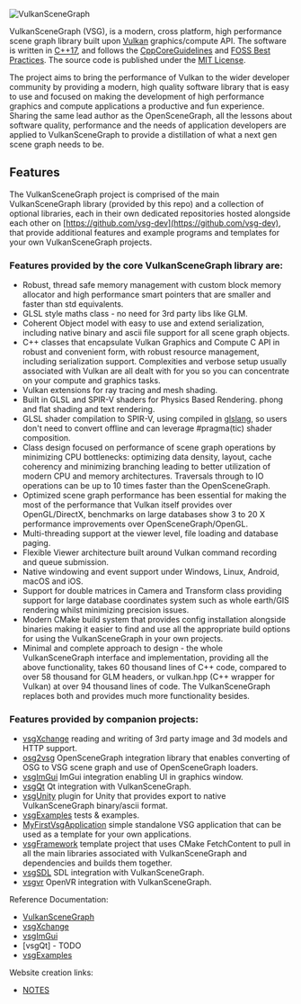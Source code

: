 ![VulkanSceneGraph](https://raw.githubusercontent.com/vsg-dev/VulkanSceneGraph/master/docs/images/VSGlogo.png)

VulkanSceneGraph (VSG), is a modern, cross platform, high performance scene graph library built upon [Vulkan](https://www.khronos.org/vulkan/) graphics/compute API. The software is written in [C++17](https://en.wikipedia.org/wiki/C%2B%2B17), and follows the [CppCoreGuidelines](https://isocpp.github.io/CppCoreGuidelines/CppCoreGuidelines) and [FOSS Best Practices](https://github.com/coreinfrastructure/best-practices-badge/blob/master/doc/criteria.md).  The source code is published under the [MIT License](LICENSE.md).

The project aims to bring the performance of Vulkan to the wider developer community by providing a modern, high quality software library that is easy to use and focused on making the development of high performance graphics and compute applications a productive and fun experience.  Sharing the same lead author as the OpenSceneGraph, all the lessons about software quality, performance and the needs of application developers are applied to VulkanSceneGraph to provide a distillation of what a next gen scene graph needs to be.
## Features
The VulkanSceneGraph project is comprised of the main VulkanSceneGraph library (provided by this repo) and a collection of optional libraries, each in their own dedicated repositories hosted alongside each other on [https://github.com/vsg-dev](https://github.com/vsg-dev), that provide additional features and example programs and templates for your own VulkanSceneGraph projects.

### Features provided by the core VulkanSceneGraph library are:

* Robust, thread safe memory management with custom block memory allocator and high performance smart pointers that are smaller and faster than std equivalents.
* GLSL style maths class - no need for 3rd party libs like GLM.
* Coherent Object model with easy to use and extend serialization, including native binary and ascii file support for all scene graph objects.
* C++ classes that encapsulate Vulkan Graphics and Compute C API in robust and convenient form, with robust resource management, including serialization support. Complexities and verbose setup usually associated with Vulkan are all dealt with for you so you can concentrate on your compute and graphics tasks.
* Vulkan extensions for ray tracing and mesh shading.
* Built in GLSL and SPIR-V shaders for Physics Based Rendering. phong and flat shading and text rendering.
* GLSL shader compilation to SPIR-V, using compiled in [glslang](https://github.com/vsg-dev/glslang), so users don't need to convert offline and can leverage #pragma(tic) shader composition.
* Class design focused on performance of scene graph operations by minimizing CPU bottlenecks: optimizing data density, layout, cache coherency and minimizing branching leading to better utilization of modern CPU and memory architectures. Traversals through to IO operations can be up to 10 times faster than the OpenSceneGraph.
* Optimized scene graph performance has been essential for making the most of the performance that Vulkan itself provides over OpenGL/DirectX, benchmarks on large databases show 3 to 20 X performance improvements over OpenSceneGraph/OpenGL.
* Multi-threading support at the viewer level, file loading and database paging.
* Flexible Viewer architecture built around Vulkan command recording and queue submission.
* Native windowing and event support under Windows, Linux, Android, macOS and iOS.
* Support for double matrices in Camera and Transform class providing support for large database coordinates system such as whole earth/GIS rendering whilst minimizing precision issues.
* Modern CMake build system that provides config installation alongside binaries making it easier to find and use all the appropriate build options for using the VulkanSceneGraph in your own projects.
* Minimal and complete approach to design - the whole VulkanSceneGraph interface and implementation, providing all the above functionality, takes 60 thousand lines of C++ code, compared to over 58 thousand for GLM headers, or vulkan.hpp (C++ wrapper for Vulkan) at over 94 thousand lines of code.  The VulkanSceneGraph replaces both and provides much more functionality besides.

### Features provided by companion projects:
* [vsgXchange](https://github.com/vsg-dev/vsgXchange) reading and writing of 3rd party image and 3d models and HTTP support.
* [osg2vsg](https://github.com/vsg-dev/osg2vsg) OpenSceneGraph integration library that enables converting of OSG to VSG scene graph and use of OpenSceneGraph loaders.
* [vsgImGui](https://github.com/vsg-dev/vsgImGui) ImGui integration enabling UI in graphics window.
* [vsgQt](https://github.com/vsg-dev/vsgQt) Qt integration with VulkanSceneGraph.
* [vsgUnity](https://github.com/vsg-dev/vsgUnity) plugin for Unity that provides export to native VulkanSceneGraph binary/ascii format.
* [vsgExamples](https://github.com/vsg-dev/vsgExamples) tests & examples.
* [MyFirstVsgApplication](https://github.com/vsg-dev/MyFirstVsgApplication) simple standalone VSG application that can be used as a template for your own applications.
* [vsgFramework](https://github.com/vsg-dev/vsgFramework) template project that uses CMake FetchContent to pull in all the main libraries associated with VulkanSceneGraph and dependencies and builds them together.
* [vsgSDL](https://github.com/ptrfun/vsgSDL) SDL integration with VulkanSceneGraph.
* [vsgvr](https://github.com/geefr/vsgvr) OpenVR integration with VulkanSceneGraph.

Reference Documentation:
* [VulkanSceneGraph](ref/VulkanSceneGraph/html/annotated.html)
* [vsgXchange](ref/vsgXchange/html/annotated.html)
* [vsgImGui](ref/vsgImGui/html/annotated.html)
* [vsgQt] - TODO
* [vsgExamples](ref/vsgExmaples/html/annotated.html)

Website creation links:
* [NOTES](NOTES.md)
